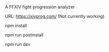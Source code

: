 A FFXIV fight progression analyzer

URL: https://xivprog.com/ (Not currently working)

npm install

npm run postinstall

npm run dev

